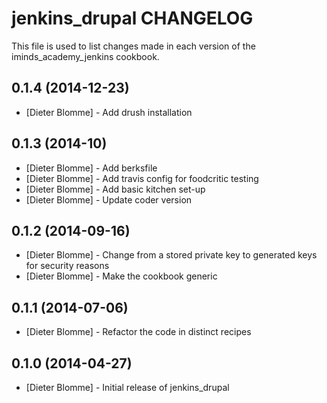 jenkins_drupal CHANGELOG
================================

This file is used to list changes made in each version of the iminds_academy_jenkins cookbook.

0.1.4  (2014-12-23)
------------------
- [Dieter Blomme] - Add drush installation

0.1.3  (2014-10)
------------------
- [Dieter Blomme] - Add berksfile
- [Dieter Blomme] - Add travis config for foodcritic testing
- [Dieter Blomme] - Add basic kitchen set-up
- [Dieter Blomme] - Update coder version

0.1.2  (2014-09-16)
------------------
- [Dieter Blomme] - Change from a stored private key to generated keys for security reasons
- [Dieter Blomme] - Make the cookbook generic

0.1.1  (2014-07-06)
------------------
- [Dieter Blomme] - Refactor the code in distinct recipes

0.1.0  (2014-04-27)
------------------
- [Dieter Blomme] - Initial release of jenkins_drupal
